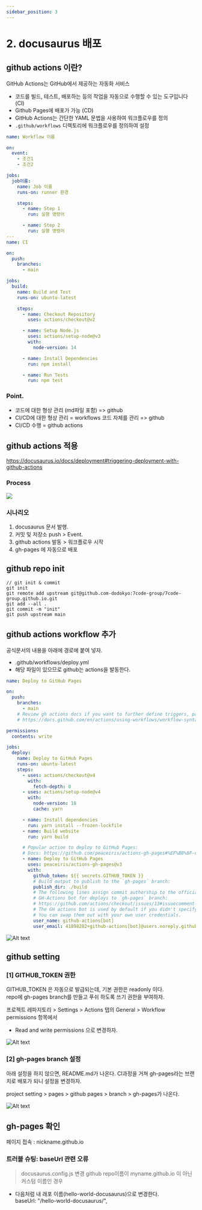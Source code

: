 ```yaml
---
sidebar_position: 3
---
```



# 2. docusaurus 배포

## github actions 이란?

GitHub Actions는 GitHub에서 제공하는 자동화 서비스
- 코드를 빌드, 테스트, 배포하는 등의 작업을 자동으로 수행할 수 있는 도구입니다 (CI)
- Github Pages에 배포가 가능 (CD)
- GitHub Actions는 간단한 YAML 문법을 사용하여 워크플로우를 정의  
- `.github/workflows` 디렉토리에 워크플로우를 정의하여 설정  


```yml
name: Workflow 이름

on:
  event:
    - 조건1
    - 조건2

jobs:
  job이름:
    name: Job 이름
    runs-on: runner 환경

    steps:
      - name: Step 1
        run: 실행 명령어

      - name: Step 2
        run: 실행 명령어
---
name: CI

on:
  push:
    branches:
      - main

jobs:
  build:
    name: Build and Test
    runs-on: ubuntu-latest

    steps:
      - name: Checkout Repository
        uses: actions/checkout@v2

      - name: Setup Node.js
        uses: actions/setup-node@v3
        with:
          node-version: 14

      - name: Install Dependencies
        run: npm install

      - name: Run Tests
        run: npm test

```

### Point.  
- 코드에 대한 형상 관리 (md파일 포함) => github  
- CI/CD에 대한 형상 관리 = workflows 코드 자체를 관리 => github  
- CI/CD 수행 = github actions  


## github actions 적용

https://docusaurus.io/docs/deployment#triggering-deployment-with-github-actions


### Process

![](imge4.excalidraw.png)


### 시나리오  

1. docusaurus 문서 발행. 
2. 커밋 및 저장소 push > Event.   
3. github actions 발동 > 워크플로우 시작  
4. gh-pages 에 자동으로 배포  



## github repo init 

```
// git init & commit 
git init
git remote add upstream git@github.com-dodokyo:7code-group/7code-group.github.io.git
git add --all . 
git commit -m "init"
git push upstream main
```

## github actions workflow 추가

공식문서의 내용을 아래에 경로에 붙여 넣자.  
- .github/workflows/deploy.yml
- 해당 파일이 있으므로 github는 actions을 발동한다.  


```yml
name: Deploy to GitHub Pages

on:
  push:
    branches:
      - main
    # Review gh actions docs if you want to further define triggers, paths, etc
    # https://docs.github.com/en/actions/using-workflows/workflow-syntax-for-github-actions#on

permissions:
  contents: write

jobs:
  deploy:
    name: Deploy to GitHub Pages
    runs-on: ubuntu-latest
    steps:
      - uses: actions/checkout@v4
        with:
          fetch-depth: 0
      - uses: actions/setup-node@v4
        with:
          node-version: 18
          cache: yarn

      - name: Install dependencies
        run: yarn install --frozen-lockfile
      - name: Build website
        run: yarn build

      # Popular action to deploy to GitHub Pages:
      # Docs: https://github.com/peaceiris/actions-gh-pages#%EF%B8%8F-docusaurus
      - name: Deploy to GitHub Pages
        uses: peaceiris/actions-gh-pages@v3
        with:
          github_token: ${{ secrets.GITHUB_TOKEN }}
          # Build output to publish to the `gh-pages` branch:
          publish_dir: ./build
          # The following lines assign commit authorship to the official
          # GH-Actions bot for deploys to `gh-pages` branch:
          # https://github.com/actions/checkout/issues/13#issuecomment-724415212
          # The GH actions bot is used by default if you didn't specify the two fields.
          # You can swap them out with your own user credentials.
          user_name: github-actions[bot]
          user_email: 41898282+github-actions[bot]@users.noreply.github.com
```


![Alt text](image-4.png)





## github setting 

### [1] GITHUB_TOKEN 권한

GITHUB_TOKEN 은 자동으로 발급되는데, 기본 권한은 readonly 이다.    
repo에 gh-pages branch를 만들고 푸쉬 하도록 쓰기 권한을 부여하자.  

프로젝트 레파지토리 > Settings > Actions 탭의 General > Workflow permissions 항목에서  
- Read and write permissions 으로 변경하자.

![Alt text](image-6.png)

### [2] gh-pages branch 설정  

아래 설정을 하지 않으면, README.md가 나온다. CI과정을 거쳐 gh-pages라는 브랜치로 배포가 되니 설정을 변경하자.

project setting > pages > github pages > branch > gh-pages가 나온다.

![Alt text](image-5.png)


## gh-pages 확인

페이지 접속 : nickname.github.io 

### 트러블 슈팅: baseUrl 관련 오류

> docusaurus.config.js 변경
github repo이름이 myname.github.io 이 아닌 커스텀 이름인 경우  
- 다음처럼 내 래포 이름(hello-world-docusaurus)으로 변경한다.  
  baseUrl: "/hello-world-docusaurus/",  

